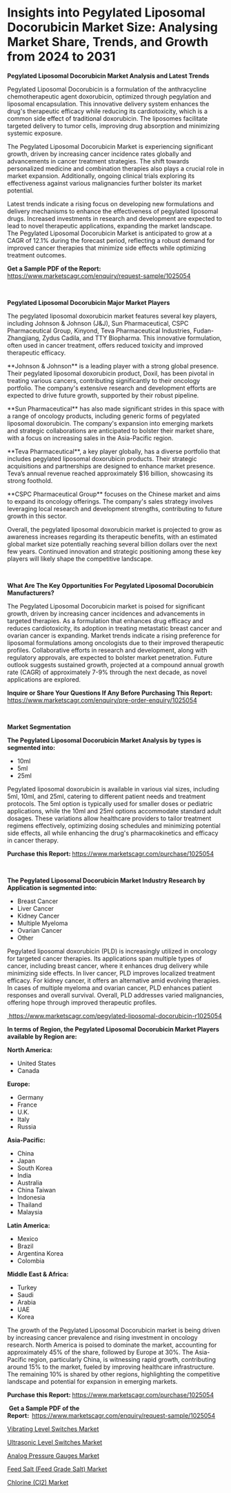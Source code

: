 <p><h1>Insights into Pegylated Liposomal Docorubicin Market Size: Analysing Market Share, Trends, and Growth from 2024 to 2031</h1></p><p><strong>Pegylated Liposomal Docorubicin Market Analysis and Latest Trends</strong></p>
<p><p>Pegylated Liposomal Docorubicin is a formulation of the anthracycline chemotherapeutic agent doxorubicin, optimized through pegylation and liposomal encapsulation. This innovative delivery system enhances the drug's therapeutic efficacy while reducing its cardiotoxicity, which is a common side effect of traditional doxorubicin. The liposomes facilitate targeted delivery to tumor cells, improving drug absorption and minimizing systemic exposure.</p><p>The Pegylated Liposomal Docorubicin Market is experiencing significant growth, driven by increasing cancer incidence rates globally and advancements in cancer treatment strategies. The shift towards personalized medicine and combination therapies also plays a crucial role in market expansion. Additionally, ongoing clinical trials exploring its effectiveness against various malignancies further bolster its market potential. </p><p>Latest trends indicate a rising focus on developing new formulations and delivery mechanisms to enhance the effectiveness of pegylated liposomal drugs. Increased investments in research and development are expected to lead to novel therapeutic applications, expanding the market landscape. The Pegylated Liposomal Docorubicin Market is anticipated to grow at a CAGR of 12.1% during the forecast period, reflecting a robust demand for improved cancer therapies that minimize side effects while optimizing treatment outcomes.</p></p>
<p><strong>Get a Sample PDF of the Report:&nbsp;</strong> <a href="https://www.marketscagr.com/enquiry/request-sample/1025054">https://www.marketscagr.com/enquiry/request-sample/1025054</a></p>
<p>&nbsp;</p>
<p><strong>Pegylated Liposomal Docorubicin Major Market Players</strong></p>
<p><p>The pegylated liposomal doxorubicin market features several key players, including Johnson & Johnson (J&J), Sun Pharmaceutical, CSPC Pharmaceutical Group, Kinyond, Teva Pharmaceutical Industries, Fudan-Zhangjiang, Zydus Cadila, and TTY Biopharma. This innovative formulation, often used in cancer treatment, offers reduced toxicity and improved therapeutic efficacy.</p><p>**Johnson & Johnson** is a leading player with a strong global presence. Their pegylated liposomal doxorubicin product, Doxil, has been pivotal in treating various cancers, contributing significantly to their oncology portfolio. The company's extensive research and development efforts are expected to drive future growth, supported by their robust pipeline.</p><p>**Sun Pharmaceutical** has also made significant strides in this space with a range of oncology products, including generic forms of pegylated liposomal doxorubicin. The company's expansion into emerging markets and strategic collaborations are anticipated to bolster their market share, with a focus on increasing sales in the Asia-Pacific region.</p><p>**Teva Pharmaceutical**, a key player globally, has a diverse portfolio that includes pegylated liposomal doxorubicin products. Their strategic acquisitions and partnerships are designed to enhance market presence. Teva’s annual revenue reached approximately $16 billion, showcasing its strong foothold.</p><p>**CSPC Pharmaceutical Group** focuses on the Chinese market and aims to expand its oncology offerings. The company's sales strategy involves leveraging local research and development strengths, contributing to future growth in this sector.</p><p>Overall, the pegylated liposomal doxorubicin market is projected to grow as awareness increases regarding its therapeutic benefits, with an estimated global market size potentially reaching several billion dollars over the next few years. Continued innovation and strategic positioning among these key players will likely shape the competitive landscape.</p></p>
<p>&nbsp;</p>
<p><strong>What Are The Key Opportunities For Pegylated Liposomal Docorubicin Manufacturers?</strong></p>
<p><p>The Pegylated Liposomal Docorubicin market is poised for significant growth, driven by increasing cancer incidences and advancements in targeted therapies. As a formulation that enhances drug efficacy and reduces cardiotoxicity, its adoption in treating metastatic breast cancer and ovarian cancer is expanding. Market trends indicate a rising preference for liposomal formulations among oncologists due to their improved therapeutic profiles. Collaborative efforts in research and development, along with regulatory approvals, are expected to bolster market penetration. Future outlook suggests sustained growth, projected at a compound annual growth rate (CAGR) of approximately 7-9% through the next decade, as novel applications are explored.</p></p>
<p><strong>Inquire or Share Your Questions If Any Before Purchasing This Report:</strong> <a href="https://www.marketscagr.com/enquiry/pre-order-enquiry/1025054">https://www.marketscagr.com/enquiry/pre-order-enquiry/1025054</a></p>
<p>&nbsp;</p>
<p><strong>Market Segmentation</strong></p>
<p><strong>The Pegylated Liposomal Docorubicin Market Analysis by types is segmented into:</strong></p>
<p><ul><li>10ml</li><li>5ml</li><li>25ml</li></ul></p>
<p><p>Pegylated liposomal doxorubicin is available in various vial sizes, including 5ml, 10ml, and 25ml, catering to different patient needs and treatment protocols. The 5ml option is typically used for smaller doses or pediatric applications, while the 10ml and 25ml options accommodate standard adult dosages. These variations allow healthcare providers to tailor treatment regimens effectively, optimizing dosing schedules and minimizing potential side effects, all while enhancing the drug's pharmacokinetics and efficacy in cancer therapy.</p></p>
<p><strong>Purchase this Report:&nbsp;</strong><a href="https://www.marketscagr.com/purchase/1025054">https://www.marketscagr.com/purchase/1025054</a></p>
<p>&nbsp;</p>
<p><strong>The Pegylated Liposomal Docorubicin Market Industry Research by Application is segmented into:</strong></p>
<p><ul><li>Breast Cancer</li><li>Liver Cancer</li><li>Kidney Cancer</li><li>Multiple Myeloma</li><li>Ovarian Cancer</li><li>Other</li></ul></p>
<p><p>Pegylated liposomal doxorubicin (PLD) is increasingly utilized in oncology for targeted cancer therapies. Its applications span multiple types of cancer, including breast cancer, where it enhances drug delivery while minimizing side effects. In liver cancer, PLD improves localized treatment efficacy. For kidney cancer, it offers an alternative amid evolving therapies. In cases of multiple myeloma and ovarian cancer, PLD enhances patient responses and overall survival. Overall, PLD addresses varied malignancies, offering hope through improved therapeutic profiles.</p></p>
<p><a href="https://www.marketscagr.com/pegylated-liposomal-docorubicin-r1025054">&nbsp;https://www.marketscagr.com/pegylated-liposomal-docorubicin-r1025054</a></p>
<p><strong>In terms of Region, the Pegylated Liposomal Docorubicin Market Players available by Region are:</strong></p>
<p>
    <p> <strong> North America: </strong>
        <ul>
            <li>United States</li>
            <li>Canada</li>
        </ul>
        </p> 
    <p> <strong> Europe: </strong>
        <ul>
            <li>Germany</li>
            <li>France</li>
            <li>U.K.</li>
            <li>Italy</li>
            <li>Russia</li>
        </ul>
        </p> 
    <p> <strong> Asia-Pacific: </strong>
        <ul>
            <li>China</li>
            <li>Japan</li>
            <li>South Korea</li>
            <li>India</li>
            <li>Australia</li>
            <li>China Taiwan</li>
            <li>Indonesia</li>
            <li>Thailand</li>
            <li>Malaysia</li>
        </ul>
        </p> 
    <p> <strong> Latin America: </strong>
        <ul>
            <li>Mexico</li>
            <li>Brazil</li>
            <li>Argentina Korea</li>
            <li>Colombia</li>
        </ul>
        </p> 
    <p> <strong> Middle East & Africa: </strong>
        <ul>
            <li>Turkey</li>
            <li>Saudi</li>
            <li>Arabia</li>
            <li>UAE</li>
            <li>Korea</li>
        </ul>
    </p>
    </p>
<p><p>The growth of the Pegylated Liposomal Docorubicin market is being driven by increasing cancer prevalence and rising investment in oncology research. North America is poised to dominate the market, accounting for approximately 45% of the share, followed by Europe at 30%. The Asia-Pacific region, particularly China, is witnessing rapid growth, contributing around 15% to the market, fueled by improving healthcare infrastructure. The remaining 10% is shared by other regions, highlighting the competitive landscape and potential for expansion in emerging markets.</p></p>
<p><strong>Purchase this Report: </strong><a href="https://www.marketscagr.com/purchase/1025054">https://www.marketscagr.com/purchase/1025054</a></p>
<p>&nbsp;<strong>Get a Sample PDF of the Report:&nbsp;&nbsp;</strong><a href="https://www.marketscagr.com/enquiry/request-sample/1025054">https://www.marketscagr.com/enquiry/request-sample/1025054</a></p>
<p><strong></strong></p>
<p><p><a href="https://www.linkedin.com/pulse/vibrating-level-switches-market-outlook-forecast-from-2024-egkac?trackingId=%2F7n0D3X4Quex%2FwGbiYq03A%3D%3D">Vibrating Level Switches Market</a></p><p><a href="https://www.linkedin.com/pulse/ultrasonic-level-switches-market-size-growing-cagr-111-report-eil3c?trackingId=j4jp2MrsRF61kwu5sYP0tw%3D%3D">Ultrasonic Level Switches Market</a></p><p><a href="https://www.linkedin.com/pulse/analog-pressure-gauges-market-global-regional-analysis-focus-qwxlc?trackingId=Z47x3hwwQMCppX8HruYhPA%3D%3D">Analog Pressure Gauges Market</a></p><p><a href="https://issuu.com/reportprime-2/docs/feed-salt-feed-grade-salt-market-si_ba52f0d0ce9740">Feed Salt (Feed Grade Salt) Market</a></p><p><a href="https://issuu.com/reportprime-2/docs/chlorine-cl2-market-size-2030.pptx_184bff076fb6e2">Chlorine (Cl2) Market</a></p></p>